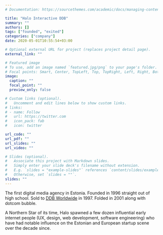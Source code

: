 ```yaml
---
# Documentation: https://sourcethemes.com/academic/docs/managing-content/

title: "Halo Interactive DDB"
summary: ""
authors: []
tags: ["founded", "exited"]
categories: ["company"]
date: 2020-05-01T10:55:54+03:00

# Optional external URL for project (replaces project detail page).
external_link: ""

# Featured image
# To use, add an image named `featured.jpg/png` to your page's folder.
# Focal points: Smart, Center, TopLeft, Top, TopRight, Left, Right, BottomLeft, Bottom, BottomRight.
image:
  caption: ""
  focal_point: ""
  preview_only: false

# Custom links (optional).
#   Uncomment and edit lines below to show custom links.
# links:
# - name: Follow
#   url: https://twitter.com
#   icon_pack: fab
#   icon: twitter

url_code: ""
url_pdf: ""
url_slides: ""
url_video: ""

# Slides (optional).
#   Associate this project with Markdown slides.
#   Simply enter your slide deck's filename without extension.
#   E.g. `slides = "example-slides"` references `content/slides/example-slides.md`.
#   Otherwise, set `slides = ""`.
slides: ""
---
```


The first digital media agency in Estonia. Founded in 1996 straight out of high school. Sold to [DDB Worldwide](https://www.ddb.com/) in 1997. Folded in 2001 along with dotcom bubble.

A Northern Star of its time, Halo spawned a few dozen influential early internet people (UX, design, web development, software engineering) who have had notable influence on the Estonian and European startup scene over the decade since.

